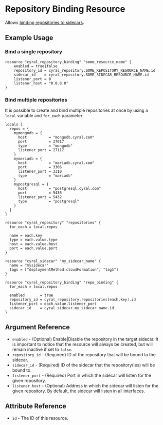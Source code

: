 # Repository Binding Resource

Allows [binding repositories to sidecars](https://cyral.com/docs/sidecars/sidecar-assign-repo).

## Example Usage

### Bind a single repository

```hcl
resource "cyral_repository_binding" "some_resource_name" {
    enabled = true|false
    repository_id = cyral_repository.SOME_REPOSITORY_RESOURCE_NAME.id
    sidecar_id    = cyral_repository.SOME_SIDECAR_RESOURCE_NAME.id
    listener_port = 0
    listener_host = "0.0.0.0"
}
```

### Bind multiple repositories

It is possible to create and bind multiple repositories at once by using a `local` variable and `for_each` parameter:

```hcl
locals {
  repos = {
    mymongodb = {
      host          = "mongodb.cyral.com"
      port          = 27017
      type          = "mongodb"
      listener_port = 27117
    }
    mymariadb = {
      host          = "mariadb.cyral.com"
      port          = 3306
      listener_port = 3310
      type          = "mariadb"
    }
    mypostgresql = {
      host          = "postgresql.cyral.com"
      port          = 5436
      listener_port = 5432
      type          = "postgresql"
    }
  }
}

resource "cyral_repository" "repositories" {
  for_each = local.repos

  name = each.key
  type = each.value.type
  host = each.value.host
  port = each.value.port
}

resource "cyral_sidecar" "my_sidecar_name" {
  name = "mysidecar"
  tags = ["deploymentMethod:cloudFormation", "tag1"]
}

resource "cyral_repository_binding" "repo_binding" {
  for_each = local.repos

  enabled       = true
  repository_id = cyral_repository.repositories[each.key].id
  listener_port = each.value.listener_port
  sidecar_id    = cyral_sidecar.my_sidecar_name.id
}
```

## Argument Reference

- `enabled` - (Optional) Enable|Disable the repository in the target sidecar. It is important to notice that the resource will always be created, but will remain inactive if set to `false`.
- `repository_id` - (Required) ID of the repository that will be bound to the sidecar.
- `sidecar_id` - (Required) ID of the sidecar that the repository(ies) will be bound to.
- `listener_port` - (Required) Port in which the sidecar will listen for the given repository.
- `listener_host` - (Optional) Address in which the sidecar will listen for the given repository. By default, the sidecar will listen in all interfaces.

## Attribute Reference

- `id` - The ID of this resource.
